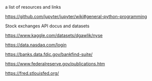 a list of resources and links 

https://github.com/jupyter/jupyter/wiki#general-python-programming

Stock exchanges API docus and datasets 

https://www.kaggle.com/datasets/dgawlik/nyse

https://data.nasdaq.com/login

https://banks.data.fdic.gov/bankfind-suite/

https://www.federalreserve.gov/publications.htm

https://fred.stlouisfed.org/
